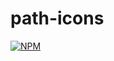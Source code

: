 # path-icons

>

[![NPM](https://img.shields.io/npm/v/path-icons.svg)](https://www.npmjs.com/package/@kaltura-react-ui-kits/path-icons)

